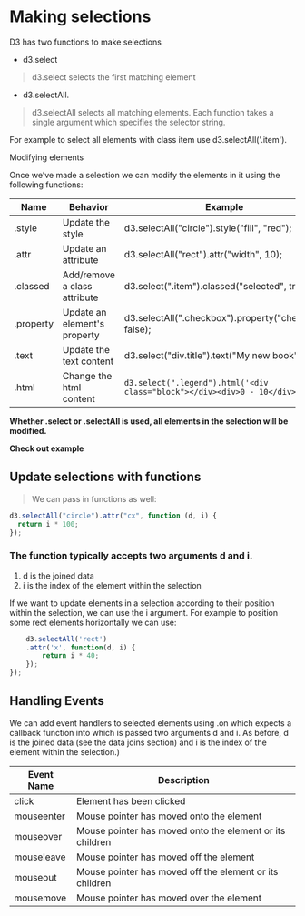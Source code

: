 # Making selections

D3 has two functions to make selections

- d3.select

> d3.select selects the first matching element

- d3.selectAll.

> d3.selectAll selects all matching elements. Each function takes a single argument which specifies the selector string.

For example to select all elements with class item use d3.selectAll('.item').

Modifying elements

Once we’ve made a selection we can modify the elements in it using the following functions:

| Name      | Behavior                     | Example                                                                     |
| --------- | ---------------------------- | --------------------------------------------------------------------------- |
| .style    | Update the style             | d3.selectAll("circle").style("fill", "red");                                |
| .attr     | Update an attribute          | d3.selectAll("rect").attr("width", 10);                                     |
| .classed  | Add/remove a class attribute | d3.select(".item").classed("selected", true);                               |
| .property | Update an element's property | d3.selectAll(".checkbox").property("checked", false);                       |
| .text     | Update the text content      | d3.select("div.title").text("My new book");                                 |
| .html     | Change the html content      | `d3.select(".legend").html('<div class="block"></div><div>0 - 10</div>'); ` |

**Whether .select or .selectAll is used, all elements in the selection will be modified.**

**Check out example**

## Update selections with functions

> We can pass in functions as well:

```javascript
d3.selectAll("circle").attr("cx", function (d, i) {
  return i * 100;
});
```

### The function typically accepts two arguments d and i.

1. d is the joined data
2. i is the index of the element within the selection

If we want to update elements in a selection according to their position within the selection, we can use the i argument. For example to position some rect elements horizontally we can use:

```javascript
    d3.selectAll('rect')
    .attr('x', function(d, i) {
        return i * 40;
    });
});
```

<!-- have sandbox -->

## Handling Events

We can add event handlers to selected elements using .on which expects a callback function into which is passed two arguments d and i. As before, d is the joined data (see the data joins section) and i is the index of the element within the selection.)

| Event Name | Description                                              |
| ---------- | -------------------------------------------------------- |
| click      | Element has been clicked                                 |
| mouseenter | Mouse pointer has moved onto the element                 |
| mouseover  | Mouse pointer has moved onto the element or its children |
| mouseleave | Mouse pointer has moved off the element                  |
| mouseout   | Mouse pointer has moved off the element or its children  |
| mousemove  | Mouse pointer has moved over the element                 |

<!-- need sandbox -->
